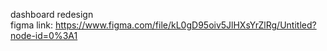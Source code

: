dashboard redesign <br>
figma link: https://www.figma.com/file/kL0gD95oiv5JlHXsYrZlRg/Untitled?node-id=0%3A1
